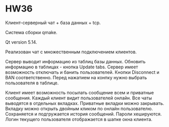 # HW36

Клиент-серверный чат + база данных + tcp.

Система сборки qmake.

Qt version 5.14.

Реализован чат с множественным подключением клиентов. 

Сервер выводит информацию из таблиц базы данных. Обновить информацию в таблицах - кнопка Update tabs.
Сервер имеет возможность отключать и банить пользователей. Кнопки Disconnect и BAN соответственно.
Перед нажатием на конпку нужно выбрать пользователя в таблице.

Клиент имеет возможность посылать сообщение всем и приватные сообщения.
Каждый клиент видит пользователей онлайн.
Все чаты выводятся в отдельных вкладках. Приватные вкладки можно закрывать.
Вкладку можно открыть двойным кликом по онлайн пользователю.
Сохраняется и подгружается история сообщений.
Пароли хешируются.
Логин текущего пользователя отображается в шапке окна клиента.


